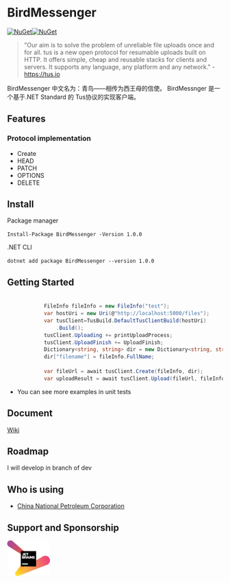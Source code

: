 # BirdMessenger
[![NuGet](https://img.shields.io/nuget/v/BirdMessenger.svg?color=blue&style=popout-square)](https://www.nuget.org/packages/BirdMessenger)[![NuGet](https://img.shields.io/nuget/dt/BirdMessenger.svg)](https://www.nuget.org/packages/BirdMessenger)
>"Our aim is to solve the problem of unreliable file uploads once and for all. tus is a new open protocol for resumable uploads built on HTTP. It offers simple, cheap and reusable stacks for clients and servers. It supports any language, any platform and any network." - https://tus.io

BirdMessenger 中文名为：青鸟——相传为西王母的信使。
BirdMessnger 是一个基于.NET Standard 的 Tus协议的实现客户端。

## Features

### Protocol implementation

* Create
* HEAD
* PATCH
* OPTIONS
* DELETE

## Install

Package manager

``Install-Package BirdMessenger -Version 1.0.0``

.NET CLI

``dotnet add package BirdMessenger --version 1.0.0``

## Getting Started

```C#

            FileInfo fileInfo = new FileInfo("test");           
            var hostUri = new Uri(@"http://localhost:5000/files");
            var tusClient=TusBuild.DefaultTusClientBuild(hostUri)
                .Build();
            tusClient.Uploading += printUploadProcess;
            tusClient.UploadFinish += UploadFinish;
            Dictionary<string, string> dir = new Dictionary<string, string>();
            dir["filename"] = fileInfo.FullName;

            var fileUrl = await tusClient.Create(fileInfo, dir);
            var uploadResult = await tusClient.Upload(fileUrl, fileInfo);

```

* You can see more examples in unit tests

## Document

[Wiki](https://github.com/bluetianx/BirdMessenger/wiki)

## Roadmap

I will develop in branch of dev

## Who is using

* [China National Petroleum Corporation](https://www.cnpc.com.cn/cnpc/index.shtml)
## Support and Sponsorship

<a href="https://www.jetbrains.com" target="_blank">
    <img src="./docs/img/jetbrains_logo.png" title="JetBrains" width="100" />
</a>